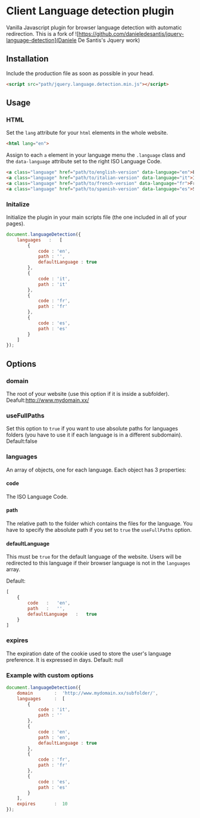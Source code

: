 Client Language detection plugin
================================

Vanilla Javascript plugin for browser language detection with automatic redirection.
This is a fork of ![https://github.com/danieledesantis/jquery-language-detection](Daniele De Santis's Jquery work)

## Installation

Include the production file as soon as possible in your head.

```html
<script src="path/jquery.language.detection.min.js"></script>
```

## Usage

### HTML

Set the `lang` attribute for your `html` elements in the whole website.

```html
<html lang="en">
```

Assign to each `a` element in your language menu the `.language` class and the `data-language` attribute set to the right ISO Language Code. 

```html
<a class="language" href="path/to/english-version" data-language="en">English</a>
<a class="language" href="path/to/italian-version" data-language="it">Italian</a>
<a class="language" href="path/to/french-version" data-language="fr">French</a>
<a class="language" href="path/to/spanish-version" data-language="es">Spanish</a>
```

### Initalize

Initialize the plugin in your main scripts file (the one included in all of your pages).

```javascript
document.languageDetection({
	languages   :   [
		{
			code : 'en',
			path : '',
			defaultLanguage : true
		},
		{
			code : 'it',
			path : 'it'
		},
		{
			code : 'fr',
			path : 'fr'
		},
		{
			code : 'es',
			path : 'es'
		}
	]	
});
```

## Options

### domain

The root of your website (use this option if it is inside a subfolder).
Deafult:http://www.mydomain.xx/

### useFullPaths

Set this option to `true` if you want to use absolute paths for languages folders (you have to use it if each language is in a different subdomain).
Default:false

### languages

An array of objects, one for each language.
Each object has 3 properties:

#### code

The ISO Language Code.

#### path

The relative path to the folder which contains the files for the language.
You have to specify the absolute path if you set to `true` the `useFullPaths` option.

#### defaultLanguage

This must be `true` for the default language of the website.
Users will be redirected to this language if their browser language is not in the `languages` array.

Default:
```javascript
[
	{
		code   :   'en',
		path   :   '',
		defaultLanguage   :   true
	}
]
```

### expires

The expiration date of the cookie used to store the user's language preference.
It is expressed in days.
Default: null

### Example with custom options

```javascript
document.languageDetection({
	domain        :  'http://www.mydomain.xx/subfolder/',
	languages     :  [
		{
			code : 'it',
			path : ''
		},
		{
			code : 'en',
			path : 'en',
			defaultLanguage : true
		},
		{
			code : 'fr',
			path : 'fr'
		},
		{
			code : 'es',
			path : 'es'
		}
	],
	expires       :  10	
});
```
